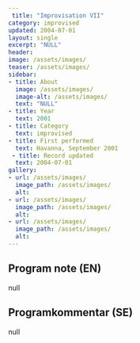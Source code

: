 ```yaml
---
 title: "Improvisation VII"
category: improvised
updated: 2004-07-01
layout: single
excerpt: "NULL"
header: 
image: /assets/images/
teaser: /assets/images/
sidebar:
- title: About
  image: /assets/images/
  image-alt: /assets/images/
  text: "NULL"
- title: Year
  text: 2001
- title: Category
  text: improvised
- title: First performed
  text: Havanna, September 2001
 - title: Record updated
  text: 2004-07-01
gallery:
- url: /assets/images/
  image_path: /assets/images/
  alt: 
- url: /assets/images/
  image_path: /assets/images/
  alt: 
- url: /assets/images/
  image_path: /assets/images/
  alt: 
---
```

<h2>Program note (EN)</h2>
null

<h2>Programkommentar (SE)</h2>
null



